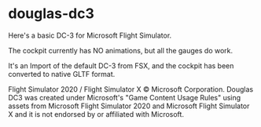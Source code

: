 # douglas-dc3



Here's a basic DC-3 for Microsoft Flight Simulator.

The cockpit currently has NO animations, but all the gauges do work.

It's an Import of the default DC-3 from FSX, and the cockpit has been converted to native GLTF format.

Flight Simulator 2020 / Flight Simulator X © Microsoft Corporation. Douglas DC3 was created under Microsoft's "Game Content Usage Rules" using assets from Microsoft Flight Simulator 2020 and Microsoft Flight Simulator X and it is not endorsed by or affiliated with Microsoft.

